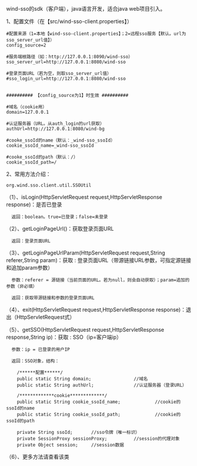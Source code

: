wind-sso的sdk（客户端），java语言开发，适合java web项目引入。

1、配置文件（在【src/wind-sso-client.properties】）

    #配置来源（1=本地【wind-sso-client.properties】；2=远程sso服务【默认。url为sso_server_url值】）
    config_source=2
  
    #服务端根路径（如：http://127.0.0.1:8090/wind-sso）
    sso_server_url=http://127.0.0.1:8080/wind-sso
  
    #登录页面URL（若为空，则取sso_server_url值）
    #sso_login_url=http://127.0.0.1:8080/wind-sso
  
  
    ########## 【config_source为1】时生效 ##########
  
    #域名（cookie用）
    domain=127.0.0.1

    #认证服务器（URL。从auth_login的url获取）
    authUrl=http://127.0.0.1:8080/wind-bg
  
    #cooke_ssoId的name（默认：_wind-sso_ssoId）
    cookie_ssoId_name=_wind-sso_ssoId
  
    #cooke_ssoId的path（默认：/）
    cookie_ssoId_path=/


2、常用方法介绍：

    org.wind.sso.client.util.SSOUtil

  （1）、isLogin(HttpServletRequest request,HttpServletResponse response)：是否已登录

      返回：boolean。true=已登录；false=未登录

  （2）、getLoginPageUrl()：获取登录页面URL

      返回：登录页面URL

  （3）、getLoginPageUrlParam(HttpServletRequest request,String referer,String param)：获取 : 登录页面URL（带源链接URL参数，可指定源链接和追加param参数）

      参数：referer = 源链接（当前页面的URL。若为null，则会自动获取）；param=追加的参数（非必填）

      返回：获取带源链接和参数的登录页面URL

  （4）、exit(HttpServletRequest request,HttpServletResponse response)：退出（HttpServletRequest式）
  
  （5）、getSSO(HttpServletRequest request,HttpServletResponse response,String ip)：获取 : SSO（ip=客户端ip）

      参数：ip = 已登录的用户IP

      返回：SSO对象，结构：

        /******配置******/
      	public static String domain;				//域名
      	public static String authUrl;				//认证服务器（登录URL）
       
        /*************cookie*************/
        public static String cookie_ssoId_name;				//cookie的ssoId的name
        public static String cookie_ssoId_path;				//cookie的ssoId的path
      	
        private String ssoId;		//sso令牌（唯一标识）
      	private SessionProxy sessionProxy;			//session的代理对象
      	private Object session;		//session数据

  （6）、更多方法请查看该类
  
